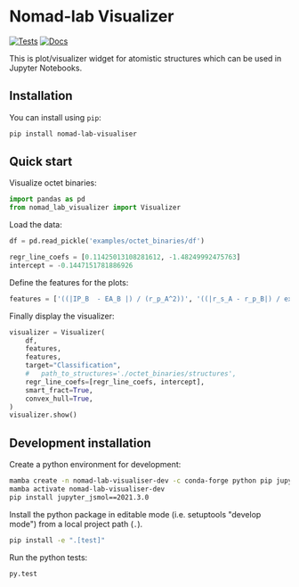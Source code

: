 # Nomad-lab Visualizer

[![Tests](https://github.com/nomad-coe/nomad-lab-visualizer/actions/workflows/python-package.yml/badge.svg)](https://github.com/nomad-coe/nomad-lab-visualizer/actions/workflows/python-package.yml)
[![Docs](https://github.com/nomad-coe/nomad-lab-visualizer/actions/workflows/python-mkdocs.yml/badge.svg)](https://nomad-coe.github.io/nomad-lab-visualizer/)


This is plot/visualizer widget for atomistic structures which can be used in Jupyter Notebooks.

## Installation

You can install using `pip`:

```bash
pip install nomad-lab-visualiser
```

## Quick start

Visualize octet binaries:

```python
import pandas as pd
from nomad_lab_visualizer import Visualizer
```

Load the data:

```python
df = pd.read_pickle('examples/octet_binaries/df')

regr_line_coefs = [0.11425013108281612, -1.48249992475763]
intercept = -0.1447151781886926
```

Define the features for the plots:

```python
features = ['((|IP_B  - EA_B |) / (r_p_A^2))', '((|r_s_A - r_p_B|) / exp(r_s_A))']
```

Finally display the visualizer:

```python
visualizer = Visualizer(
    df,
    features,
    features,
    target="Classification",
    #   path_to_structures='./octet_binaries/structures',
    regr_line_coefs=[regr_line_coefs, intercept],
    smart_fract=True,
    convex_hull=True,
)
visualizer.show()
```

## Development installation

Create a python environment for development:
```bash
mamba create -n nomad-lab-visualiser-dev -c conda-forge python pip jupyter jupyterlab plotly ipywidgets==7.5.1 numpy scipy pandas scikit-learn setuptools pip-tools black mypy pytest flake8 notebook==6.0.0
mamba activate nomad-lab-visualiser-dev
pip install jupyter_jsmol==2021.3.0
```
Install the python package in editable mode (i.e. setuptools "develop mode") from a local project path (`.`).
```bash
pip install -e ".[test]"
```
Run the python tests:
```bash
py.test
```
